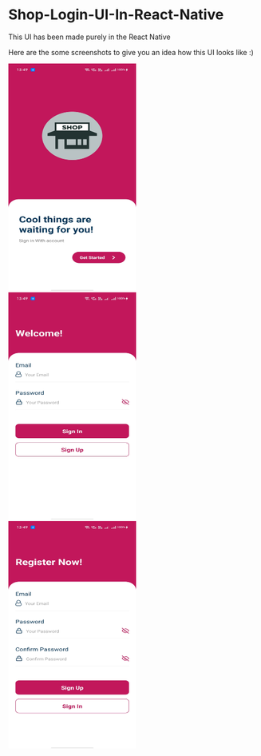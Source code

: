 # Shop-Login-UI-In-React-Native

This UI has been made purely in the React Native

Here are the some screenshots to give you an idea how this UI looks like :)

<img src = "screenshots/screen1.jpg" width="256" height="455">                    <img src = "screenshots/screen2.jpg" width="256" height="455">  <img src = "screenshots/screen3.jpg" width="256" height="455">        
  
